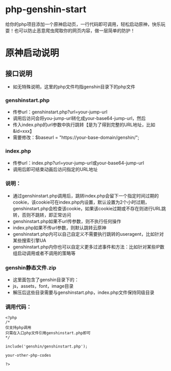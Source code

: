 # php-genshin-start
给你的php项目添加一个原神启动页，一行代码即可调用，轻松启动原神，快乐玩耍！也可以防止恶意爬虫爬取你的网页内容，做一层简单的防护！
# 原神启动说明
## 接口说明
- 如无特殊说明，这里的php文件均指genshin目录下的php文件
### genshinstart.php
- 传参url：genshinstart.php?url=your-jump-url
- 调用后访问会将you-jump-url转化成your-base64-jump-url，然后
- 传入index.php的url参数中执行跳转【是为了得到完整的URL地址，比如&id=xxx】
- 需要修改：$baseurl = "https://your-base-domain/genshin/";

### index.php
- 传参url：index.php?url=your-jump-url或your-base64-jump-url
- 调用后即可结束动画后访问指定的URL地址

### 说明：
- 通过genshinstart.php调用后，跳转index.php会留下一个指定时间过期的cookie，该cookie可在index.php内设置，默认设置为2个小时过期，genshinstart.php会检查该cookie，如果该cookie过期或不存在则进行URL跳转，否则不跳转，即正常访问
- genshinstart.php如果不url传参数，则不执行任何操作
- index.php如果不传url参数，则默认跳转云原神
- genshinstart.php内可以自己自定义不需要执行跳转的useragent，比如针对某些搜索引擎UA
- genshinstart.php内你也可以自定义更多过滤事件和方法：比如针对某些IP数组启动调用或者不调用的策略等
### genshin静态文件.zip
- 这里面包含了genshin目录下的：
- js，assets，font，image目录
- 解压后这些目录需要与genshinstart.php，index.php文件保持同级目录
### 调用代码：

```
<?php
/*
仅支持php调用
只需在入口php文件引用genshinstart.php即可
*/

include('genshin/genshinstart.php');

your-other-php-codes

?>

```
